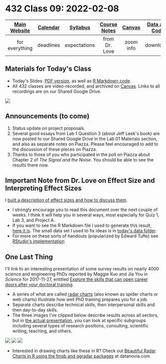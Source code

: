 # 432 Class 09: 2022-02-08

[Main Website](https://thomaselove.github.io/432/) | [Calendar](https://thomaselove.github.io/432/calendar.html) | [Syllabus](https://thomaselove.github.io/432-2022-syllabus/) | [Course Notes](https://thomaselove.github.io/432-notes/) | [Canvas](https://canvas.case.edu) | [Data and Code](https://github.com/THOMASELOVE/432-data) | [Sources](https://github.com/THOMASELOVE/432-2022/tree/main/references) | [Contact Us](https://thomaselove.github.io/432/contact.html)
:-----------: | :--------------: | :----------: | :---------: | :-------------: | :-----------: | :------------: | :-------------:
for everything | deadlines | expectations | from Dr. Love | zoom info | downloads | read/watch | need help?

## Materials for Today's Class

- Today's Slides: [PDF version](https://github.com/THOMASELOVE/432-2022/blob/main/classes/class09/432_2022_slides09.pdf), as well as [R Markdown code](https://github.com/THOMASELOVE/432-2022/blob/main/classes/class09/432_2022_slides09.Rmd). 
- All 432 classes are video-recorded, and archived on [Canvas](https://canvas.case.edu). Links to all recordings are on our Shared Google Drive.

![](https://github.com/THOMASELOVE/432-2022/blob/main/classes/class09/figures/harrell_tw.png)

## Announcements (to come)

1. Status update on project proposals.
2. Several good essays from Lab 1 Question 3 (about Jeff Leek's book) are now posted to our Shared Google Drive in the Lab 01 Materials section, and also as separate notes on Piazza. Please feel encouraged to add to the discussion of these pieces on Piazza.
3. Thanks to those of you who participated in the poll on Piazza about Chapter 2 of *The Signal and the Noise*. You should be able to see the results there now.

## Important Note from Dr. Love on Effect Size and Interpreting Effect Sizes

I [built a description of effect sizes and how to discuss them](https://github.com/THOMASELOVE/432-2022/blob/main/classes/class09/effects_note.pdf). 

- I strongly encourage you to read this document over the next couple of weeks. I think it will help you in several ways, most especially for Quiz 1, Lab 3, and Project A. 
- If you want to see the R Markdown file I used to generate this result, [here it is](https://github.com/THOMASELOVE/432-2022/blob/main/classes/class09/effects_note.Rmd). The small data set I used to fix ideas is in [today's data folder](https://github.com/THOMASELOVE/432-2022/tree/main/classes/class09/data).
- For more on these sorts of handouts (popularized by Edward Tufte) see [RStudio's implementation](https://rstudio.github.io/tufte/)

## One Last Thing

I'll link to an interesting presentation of some survey results on nearly 4000 science and engineering PhDs reported by Maggie Kuo and Jia You in *Science* for 2017-11-27, entitled [Explore the skills that can open career doors after your doctoral training](https://www.sciencemag.org/careers/2017/11/explore-skills-can-open-career-doors-after-your-doctoral-training). 

- A series of what are called [radar charts](https://en.wikipedia.org/wiki/Radar_chart) (also known as spider charts or web charts) illustrate how well PhD training prepares you for a job.
- Separate charts describe technical skills, then interpersonal skills and then day-to-day skills.
- The three images I've clipped below describe results across all sectors, but in [the actual presentation](https://www.sciencemag.org/careers/2017/11/explore-skills-can-open-career-doors-after-your-doctoral-training), you can look at specific subgroups including several types of research positions, consulting, scientific writing, teaching, and others.

![](https://github.com/THOMASELOVE/432-2022/blob/main/classes/class09/figures/phd_fig1.png)
![](https://github.com/THOMASELOVE/432-2022/blob/main/classes/class09/figures/phd_fig2.png)
![](https://github.com/THOMASELOVE/432-2022/blob/main/classes/class09/figures/phd_fig3.png)

- Interested in drawing charts like these in R? Check out [Beautiful Radar Charts in R using the fmsb and ggradar packages](https://www.datanovia.com/en/blog/beautiful-radar-chart-in-r-using-fmsb-and-ggplot-packages/) at datanovia.com.
